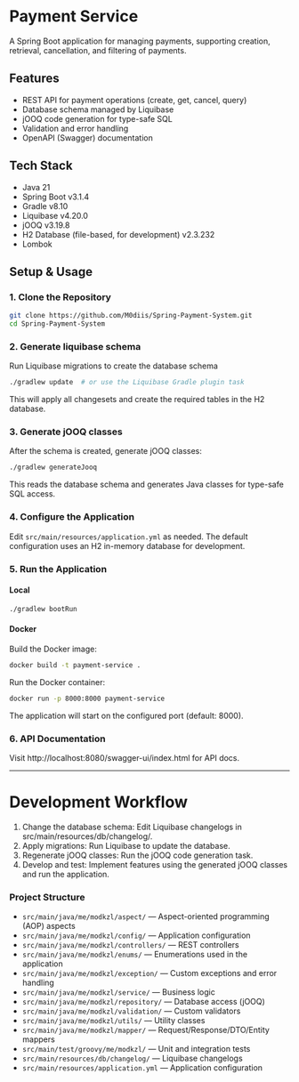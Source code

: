 # Payment Service

A Spring Boot application for managing payments, supporting creation, retrieval, cancellation, and filtering of
payments.

## Features

- REST API for payment operations (create, get, cancel, query)
- Database schema managed by Liquibase
- jOOQ code generation for type-safe SQL
- Validation and error handling
- OpenAPI (Swagger) documentation

## Tech Stack

- Java 21
- Spring Boot v3.1.4
- Gradle v8.10
- Liquibase v4.20.0
- jOOQ v3.19.8
- H2 Database (file-based, for development) v2.3.232
- Lombok

## Setup & Usage

### 1. Clone the Repository

```sh
git clone https://github.com/M0diis/Spring-Payment-System.git
cd Spring-Payment-System
```

### 2. Generate liquibase schema

Run Liquibase migrations to create the database schema

```sh
./gradlew update  # or use the Liquibase Gradle plugin task
```

This will apply all changesets and create the required tables in the H2 database.

### 3. Generate jOOQ classes

After the schema is created, generate jOOQ classes:

```sh
./gradlew generateJooq
```

This reads the database schema and generates Java classes for type-safe SQL access.

### 4. Configure the Application

Edit `src/main/resources/application.yml` as needed.
The default configuration uses an H2 in-memory database for development.

### 5. Run the Application

#### Local

```sh
./gradlew bootRun
```

#### Docker

Build the Docker image:

```sh
docker build -t payment-service .
```

Run the Docker container:

```sh
docker run -p 8000:8000 payment-service
```

The application will start on the configured port (default: 8000).

### 6. API Documentation

Visit http://localhost:8080/swagger-ui/index.html for API docs.

---

# Development Workflow

1. Change the database schema: Edit Liquibase changelogs in src/main/resources/db/changelog/.
2. Apply migrations: Run Liquibase to update the database.
3. Regenerate jOOQ classes: Run the jOOQ code generation task.
4. Develop and test: Implement features using the generated jOOQ classes and run the application.

### Project Structure

- `src/main/java/me/modkzl/aspect/` — Aspect-oriented programming (AOP) aspects
- `src/main/java/me/modkzl/config/` — Application configuration
- `src/main/java/me/modkzl/controllers/` — REST controllers
- `src/main/java/me/modkzl/enums/` — Enumerations used in the application
- `src/main/java/me/modkzl/exception/` — Custom exceptions and error handling
- `src/main/java/me/modkzl/service/` — Business logic
- `src/main/java/me/modkzl/repository/` — Database access (jOOQ)
- `src/main/java/me/modkzl/validation/` — Custom validators
- `src/main/java/me/modkzl/utils/` — Utility classes
- `src/main/java/me/modkzl/mapper/` — Request/Response/DTO/Entity mappers
- `src/main/test/groovy/me/modkzl/` — Unit and integration tests
- `src/main/resources/db/changelog/` — Liquibase changelogs
- `src/main/resources/application.yml` — Application configuration